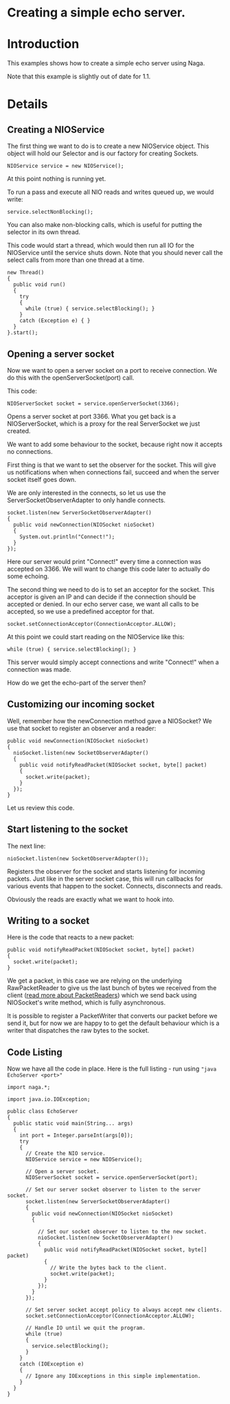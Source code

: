# Creating a simple echo server. #

# Introduction #

This examples shows how to create a simple echo server using Naga.

Note that this example is slightly out of date for 1.1.

# Details #


## Creating a NIOService ##

The first thing we want to do is to create a new NIOService object. This object will hold our Selector and is our factory for creating Sockets.

```
NIOService service = new NIOService();
```

At this point nothing is running yet.

To run a pass and execute all NIO reads and writes queued up, we would write:

```
service.selectNonBlocking();
```

You can also make non-blocking calls, which is useful for putting the selector in its own thread.

This code would start a thread, which would then run all IO for the NIOService until the service shuts down.
Note that you should never call the select calls from more than one thread at a time.

```
new Thread()
{
  public void run()
  {
    try
    {
      while (true) { service.selectBlocking(); }
    }
    catch (Exception e) { }
  }
}.start();
```


## Opening a server socket ##

Now we want to open a server socket on a port to receive connection. We do this with the openServerSocket(port) call.

This code:

```
NIOServerSocket socket = service.openServerSocket(3366);
```

Opens a server socket at port 3366. What you get back is a NIOServerSocket, which is a proxy for the real ServerSocket we just created.

We want to add some behaviour to the socket, because right now it accepts no connections.

First thing is that we want to set the observer for the socket. This will give us notifications when when connections fail, succeed and when the server socket itself goes down.

We are only interested in the connects, so let us use the ServerSocketObserverAdapter to only handle connects.

```
socket.listen(new ServerSocketObserverAdapter()
{
  public void newConnection(NIOSocket nioSocket)
  {
    System.out.println("Connect!");
  }
});
```

Here our server would print "Connect!" every time a connection was accepted on 3366. We will want to change this code later to actually do some echoing.

The second thing we need to do is to set an acceptor for the socket. This acceptor is given an IP and can decide if the connection should be accepted or denied. In our echo server case, we want all calls to be accepted, so we use a predefined acceptor for that.

```
socket.setConnectionAcceptor(ConnectionAcceptor.ALLOW);
```

At this point we could start reading on the NIOService like this:

```
while (true) { service.selectBlocking(); }
```

This server would simply accept connections and write "Connect!" when a connection was made.

How do we get the echo-part of the server then?


## Customizing our incoming socket ##

Well, remember how the newConnection method gave a NIOSocket? We use that socket to register an observer and a reader:

```
public void newConnection(NIOSocket nioSocket)
{
  nioSocket.listen(new SocketObserverAdapter()
  {
    public void notifyReadPacket(NIOSocket socket, byte[] packet)
    {
      socket.write(packet);
    }
  });
}
```

Let us review this code.

## Start listening to the socket ##

The next line:

```
nioSocket.listen(new SocketObserverAdapter());
```

Registers the observer for the socket and starts listening for incoming packets. Just like in the server socket case, this will run callbacks for various events that happen to the socket. Connects, disconnects and reads.

Obviously the reads are exactly what we want to hook into.


## Writing to a socket ##

Here is the code that reacts to a new packet:

```
public void notifyReadPacket(NIOSocket socket, byte[] packet)
{
  socket.write(packet);
}
```

We get a packet, in this case we are relying on the underlying RawPacketReader to give us the last bunch of bytes we received from the client ([read more about PacketReaders](PacketReader.md)) which we send back using NIOSocket's write method, which is fully asynchronous.

It is possible to register a PacketWriter that converts our packet before we send it, but for now we are happy to to get the default behaviour which is a writer that dispatches the raw bytes to the socket.


## Code Listing ##

Now we have all the code in place. Here is the full listing - run using `"java EchoServer <port>"`

```
import naga.*;

import java.io.IOException;

public class EchoServer
{
  public static void main(String... args)
  {
    int port = Integer.parseInt(args[0]);
    try
    {
      // Create the NIO service.
      NIOService service = new NIOService();

      // Open a server socket.
      NIOServerSocket socket = service.openServerSocket(port);
      
      // Set our server socket observer to listen to the server socket.
      socket.listen(new ServerSocketObserverAdapter()
      { 
        public void newConnection(NIOSocket nioSocket)
        {

          // Set our socket observer to listen to the new socket.
          nioSocket.listen(new SocketObserverAdapter()
          {
            public void notifyReadPacket(NIOSocket socket, byte[] packet)
            {
              // Write the bytes back to the client.
              socket.write(packet);
            }
          });
        }
      });

      // Set server socket accept policy to always accept new clients.
      socket.setConnectionAcceptor(ConnectionAcceptor.ALLOW);

      // Handle IO until we quit the program.
      while (true)
      {
        service.selectBlocking();
      }
    }
    catch (IOException e)
    {
      // Ignore any IOExceptions in this simple implementation.
    }
  }
}
```